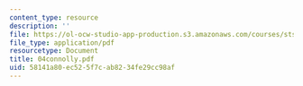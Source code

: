 ```yaml
---
content_type: resource
description: ''
file: https://ol-ocw-studio-app-production.s3.amazonaws.com/courses/sts-471j-engineering-apollo-the-moon-project-as-a-complex-system-spring-2007/58141a80ec525f7cab8234fe29cc98af_04connolly.pdf
file_type: application/pdf
resourcetype: Document
title: 04connolly.pdf
uid: 58141a80-ec52-5f7c-ab82-34fe29cc98af
---
```

